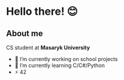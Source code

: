 # Hello there! :blush:
## About me
CS student at **Masaryk University**

- 🔭 I’m currently working on school projects
- 🌱 I’m currently learning C/C#/Python
- ⚡ 42
